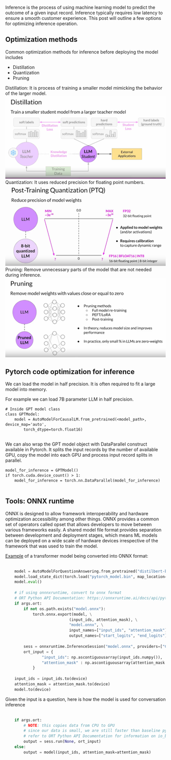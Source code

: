 Inference is the process of using machine learning model to predict the outcome of a given input record. Inference typically requires low latency to ensure a smooth customer experience. This post will outline a few options for optimizing inference operation. 

## Optimization methods
Common optimization methods for inference before deploying the model includes
- Distillation
- Quantization
- Pruning

Distillation: It is process of training a smaller model mimicking the behavior of the larger model.
![distillation](/images/inference/distillation.png)
Quantization: It uses reduced precision for floating point numbers.
![quantization](/images/inference/quantization.png) 
Pruning: Remove unnecessary parts of the model that are not needed during inference.
![pruning](/images/inference/pruning.png)


## Pytorch code optimization for inference

We can load the model in half precision. It is often required to fit a large model into memory.

For example we can load 7B parameter LLM in half precision.
```
# Inside GPT model class
class GPTModel:
    model = AutoModelForCausalLM.from_pretrained(<model_path>, device_map='auto',
        torch_dtype=torch.float16)
    
```

We can also wrap the GPT model object with DataParallel construct available in Pytorch. It splits the input records by the number of available GPU, copy the model into each GPU and process input record splits in parallel.

```
model_for_inference = GPTModel()
if torch.cuda.device_count() > 1:
    model_for_inference = torch.nn.DataParallel(model_for_inference)
    
```


## Tools: ONNX runtime
ONNX is designed to allow framework interoperability and hardware optimization accessibility 
among other things. ONNX provides a common set of operators called opset that allows developers 
to move between various frameworks easily. A shared model file format provides separation between development and deployment stages, which means ML models can be deployed on a wide scale of hardware devices irrespective of the framework that was used to train the model.

[Example](https://github.com/microsoft/onnxruntime-training-examples/blob/master/QnA-finetune/inference.py) of a transformer model being converted into ONNX format:
```python

    model = AutoModelForQuestionAnswering.from_pretrained("distilbert-base-uncased")
    model.load_state_dict(torch.load("pytorch_model.bin", map_location=torch.device(device)))
    model.eval()

    # if using onnnxruntime, convert to onnx format
    # ORT Python API Documentation: https://onnxruntime.ai/docs/api/python/api_summary.html
    if args.ort:
        if not os.path.exists("model.onnx"):
            torch.onnx.export(model, \
                            (input_ids, attention_mask), \
                            "model.onnx", \
                            input_names=["input_ids", "attention_mask"], \
                            output_names=["start_logits", "end_logits"]) 

        sess = onnxruntime.InferenceSession("model.onnx", providers=["CUDAExecutionProvider", "CPUExecutionProvider"])
        ort_input = {
                "input_ids": np.ascontiguousarray(input_ids.numpy()),
                "attention_mask" : np.ascontiguousarray(attention_mask.numpy()),
            }

    input_ids = input_ids.to(device)
    attention_mask = attention_mask.to(device)
    model.to(device)

```

Given the input is a question, here is how the model is used for conversation inference

```python

    if args.ort:
        # NOTE: this copies data from CPU to GPU
        # since our data is small, we are still faster than baseline pytorch
        # refer to ORT Python API Documentation for information on io_binding to explicitly move data to GPU ahead of time
        output = sess.run(None, ort_input)
    else:
        output = model(input_ids, attention_mask=attention_mask)
```
